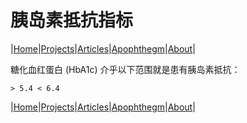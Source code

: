 # 胰岛素抵抗指标

|[Home](/README.md)|[Projects](/projects.md)|[Articles](/articles.md)|[Apophthegm](/apophthegm.md)|[About](/about.md)|

糖化血红蛋白 (HbA1c) 介乎以下范围就是患有胰岛素抵抗：

```
> 5.4 < 6.4
```

|[Home](/README.md)|[Projects](/projects.md)|[Articles](/articles.md)|[Apophthegm](/apophthegm.md)|[About](/about.md)|
